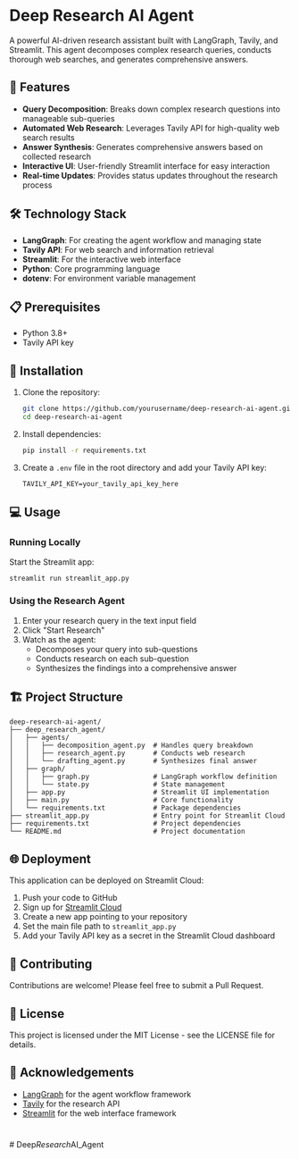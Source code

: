 # Deep Research AI Agent

A powerful AI-driven research assistant built with LangGraph, Tavily, and Streamlit. This agent decomposes complex research queries, conducts thorough web searches, and generates comprehensive answers.

## 🌟 Features

- **Query Decomposition**: Breaks down complex research questions into manageable sub-queries
- **Automated Web Research**: Leverages Tavily API for high-quality web search results
- **Answer Synthesis**: Generates comprehensive answers based on collected research
- **Interactive UI**: User-friendly Streamlit interface for easy interaction
- **Real-time Updates**: Provides status updates throughout the research process

## 🛠️ Technology Stack

- **LangGraph**: For creating the agent workflow and managing state
- **Tavily API**: For web search and information retrieval
- **Streamlit**: For the interactive web interface
- **Python**: Core programming language
- **dotenv**: For environment variable management

## 📋 Prerequisites

- Python 3.8+
- Tavily API key

## 🚀 Installation

1. Clone the repository:
   ```bash
   git clone https://github.com/yourusername/deep-research-ai-agent.git
   cd deep-research-ai-agent
   ```

2. Install dependencies:
   ```bash
   pip install -r requirements.txt
   ```

3. Create a `.env` file in the root directory and add your Tavily API key:
   ```
   TAVILY_API_KEY=your_tavily_api_key_here
   ```

## 💻 Usage

### Running Locally

Start the Streamlit app:
```bash
streamlit run streamlit_app.py
```

### Using the Research Agent

1. Enter your research query in the text input field
2. Click "Start Research"
3. Watch as the agent:
   - Decomposes your query into sub-questions
   - Conducts research on each sub-question
   - Synthesizes the findings into a comprehensive answer

## 🏗️ Project Structure

```
deep-research-ai-agent/
├── deep_research_agent/
│   ├── agents/
│   │   ├── decomposition_agent.py  # Handles query breakdown
│   │   ├── research_agent.py       # Conducts web research
│   │   └── drafting_agent.py       # Synthesizes final answer
│   ├── graph/
│   │   ├── graph.py                # LangGraph workflow definition
│   │   └── state.py                # State management
│   ├── app.py                      # Streamlit UI implementation
│   ├── main.py                     # Core functionality
│   └── requirements.txt            # Package dependencies
├── streamlit_app.py                # Entry point for Streamlit Cloud
├── requirements.txt                # Project dependencies
└── README.md                       # Project documentation
```

## 🌐 Deployment

This application can be deployed on Streamlit Cloud:

1. Push your code to GitHub
2. Sign up for [Streamlit Cloud](https://streamlit.io/cloud)
3. Create a new app pointing to your repository
4. Set the main file path to `streamlit_app.py`
5. Add your Tavily API key as a secret in the Streamlit Cloud dashboard

## 🤝 Contributing

Contributions are welcome! Please feel free to submit a Pull Request.

## 📄 License

This project is licensed under the MIT License - see the LICENSE file for details.

## 🙏 Acknowledgements

- [LangGraph](https://github.com/langchain-ai/langgraph) for the agent workflow framework
- [Tavily](https://tavily.com/) for the research API
- [Streamlit](https://streamlit.io/) for the web interface framework
#
#   D e e p _ R e s e a r c h _ A I _ A g e n t  
 